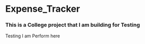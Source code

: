# Expense_Tracker
<h3>This is a College project that I am building for Testing</h3>
<p>Testing I am Perform here</p>
<ul></>
